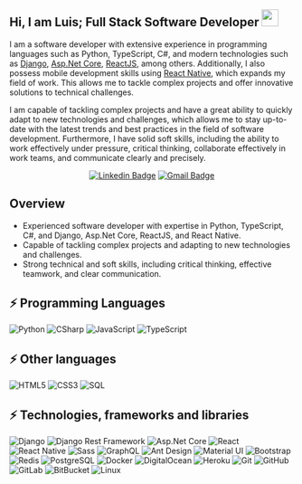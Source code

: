 ## Hi, I am Luis; Full Stack Software Developer <img src="https://raw.githubusercontent.com/aemmadi/aemmadi/master/wave.gif" width="30">

I am a software developer with extensive experience in programming languages such as Python, TypeScript,
C#, and modern technologies such
as [Django](https://www.djangoproject.com/), [Asp.Net Core](https://dotnet.microsoft.com/en-us/apps/aspnet), [ReactJS](https://reactjs.org/),
among others. Additionally, I also possess mobile development skills using [React Native](https://reactnative.dev/),
which expands my field of work. This allows me to tackle complex projects and offer innovative solutions to technical
challenges.

I am capable of tackling complex projects and have a great ability to quickly adapt to new technologies and challenges,
which allows me to stay up-to-date with the latest trends and best practices in the field of software development.
Furthermore, I have solid soft skills, including the ability to work effectively under pressure, critical thinking,
collaborate effectively in work teams, and communicate clearly and precisely.

<div align="center">

[![Linkedin Badge](https://img.shields.io/badge/-luismendezdev-blue?style=flat-square&logo=Linkedin&logoColor=white&link=https://www.linkedin.com/in/luismendez-dev/)](https://www.linkedin.com/in/luismendez-dev/)
[![Gmail Badge](https://img.shields.io/badge/-info@luismendezdev.com-c14438?style=flat-square&logo=Gmail&logoColor=white&link=mailto:kanna6501@gmail.com)](mailto:info@luismendezdev.com)

</div>

## Overview

- Experienced software developer with expertise in Python, TypeScript, C#, and Django, Asp.Net Core, ReactJS, and React
  Native.
- Capable of tackling complex projects and adapting to new technologies and challenges.
- Strong technical and soft skills, including critical thinking, effective teamwork, and clear communication.

## ⚡ Programming Languages

![Python](https://img.shields.io/badge/-Python-black?style=flat-square&logo=Python)
![CSharp](https://img.shields.io/badge/-C%20Sharp-black?style=flat-square&logo=CSharp)
![JavaScript](https://img.shields.io/badge/-JavaScript-black?style=flat-square&logo=JavaScript)
![TypeScript](https://img.shields.io/badge/-TypeScript-black?style=flat-square&logo=TypeScript)

## ⚡ Other languages

![HTML5](https://img.shields.io/badge/-HTML5-E34F26?style=flat-square&logo=html5&logoColor=white)
![CSS3](https://img.shields.io/badge/-CSS3-1572B6?style=flat-square&logo=css3)
![SQL](https://img.shields.io/badge/-SQL-black?style=flat-square&logo=Solid)

## ⚡ Technologies, frameworks and libraries

![Django](https://img.shields.io/badge/-Django-black?style=flat-square&logo=Django)
![Django Rest Framework](https://img.shields.io/badge/-Django%20Rest%20Framework-black?style=flat-square&logo=Django)
![Asp.Net Core](https://img.shields.io/badge/-ASP%20.NET%20CORE-black?style=flat-square&logo=.NET)
![React](https://img.shields.io/badge/-React-black?style=flat-square&logo=react)
![React Native](https://img.shields.io/badge/-React%20Native-black?style=flat-square&logo=react)
![Sass](https://img.shields.io/badge/-Sass-black?style=flat-square&logo=Sass)
![GraphQL](https://img.shields.io/badge/-GraphQL-E10098?style=flat-square&logo=graphql)
![Ant Design](https://img.shields.io/badge/-Ant%20Design-black?style=flat-square&logo=AntDesign)
![Material UI](https://img.shields.io/badge/-Material%20UI-black?style=flat-square&logo=MUI)
![Bootstrap](https://img.shields.io/badge/-Bootstrap-563D7C?style=flat-square&logo=bootstrap)
![Redis](https://img.shields.io/badge/-Redis-black?style=flat-square&logo=Redis)
![PostgreSQL](https://img.shields.io/badge/-PostgreSQL-0F2434?style=flat-square&logo=postgresql)
![Docker](https://img.shields.io/badge/-Docker-black?style=flat-square&logo=docker)
![DigitalOcean](https://img.shields.io/badge/-Digital%20Ocean-darkblue?style=flat-square&logo=digitalocean)
![Heroku](https://img.shields.io/badge/-Heroku-430098?style=flat-square&logo=heroku)
![Git](https://img.shields.io/badge/-Git-black?style=flat-square&logo=git)
![GitHub](https://img.shields.io/badge/-GitHub-181717?style=flat-square&logo=github)
![GitLab](https://img.shields.io/badge/-GitLab-FCA121?style=flat-square&logo=gitlab)
![BitBucket](https://img.shields.io/badge/-BitBucket-darkblue?style=flat-square&logo=bitbucket)
![Linux](https://img.shields.io/badge/-Linux-1A1D20?style=flat-square&logo=Linux)
